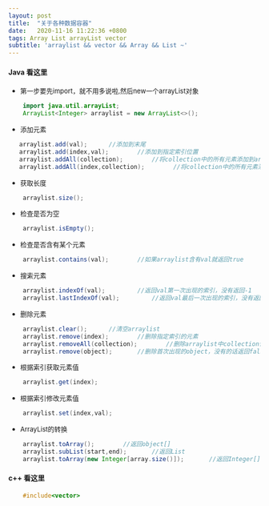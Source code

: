 ```yaml
---
layout: post
title:  "关于各种数据容器"
date:   2020-11-16 11:22:36 +0800
tags: Array List arrayList vector
subtitle: 'arraylist && vector && Array && List ~'
---
```


#### Java 看这里

- <font size=2>第一步要先import，就不用多说啦,然后new一个arrayList对象</font>

```java
    import java.util.arrayList;
    ArrayList<Integer> arraylist = new ArrayList<>();
```

- <font size=2>添加元素</font>

```java
   arraylist.add(val);      //添加到末尾
   arraylist.add(index,val);        //添加到指定索引位置
   arraylist.addAll(collection);        //将collection中的所有元素添加到arraylist中
   arraylist.addAll(index,collection);        //将collection中的所有元素添加到arraylist中的index位置

```

- <font size=2>获取长度</font>

```java
    arraylist.size();
```

- <font size=2>检查是否为空</font>

```java
    arraylist.isEmpty();
```

- <font size=2>检查是否含有某个元素</font>

```java
    arraylist.contains(val);        //如果arraylist含有val就返回true
```

- <font size=2>搜索元素</font>

```java
    arraylist.indexOf(val);         //返回val第一次出现的索引，没有返回-1
    arraylist.lastIndexOf(val);         //返回val最后一次出现的索引，没有返回-1
```

- <font size=2>删除元素</font>

```java
    arraylist.clear();      //清空arraylist
    arraylist.remove(index);        //删除指定索引的元素
    arraylist.removeAll(collection);        //删除arraylist中collection包含的所有元素
    arraylist.remove(object);       //删除首次出现的object，没有的话返回false
```

- <font size=2>根据索引获取元素值</font>

```java
    arraylist.get(index);
```

- <font size=2>根据索引修改元素值</font>

```java
    arraylist.set(index,val);
```


- <font size=2>ArrayList的转换</font>

```java
    arraylist.toArray();        //返回object[]
    arraylist.subList(start,end);       //返回List
    arraylist.toArray(new Integer[array.size()]);       //返回Integer[]
```

#### c++ 看这里

```c++
    #include<vector>
```
